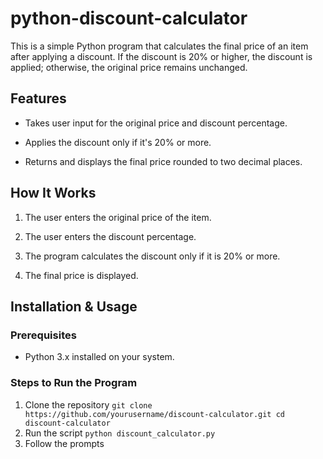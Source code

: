 # python-discount-calculator

This is a simple Python program that calculates the final price of an item after applying a discount. If the discount is 20% or higher, the discount is applied; otherwise, the original price remains unchanged.

## Features
- Takes user input for the original price and discount percentage.

- Applies the discount only if it's 20% or more.

- Returns and displays the final price rounded to two decimal places.

## How It Works
1. The user enters the original price of the item.

2. The user enters the discount percentage.

3. The program calculates the discount only if it is 20% or more.

4. The final price is displayed.

## Installation & Usage
### Prerequisites
- Python 3.x installed on your system.

### Steps to Run the Program
1. Clone the repository
    `git clone https://github.com/yourusername/discount-calculator.git
cd discount-calculator`
2. Run the script
   `python discount_calculator.py`
3. Follow the prompts
